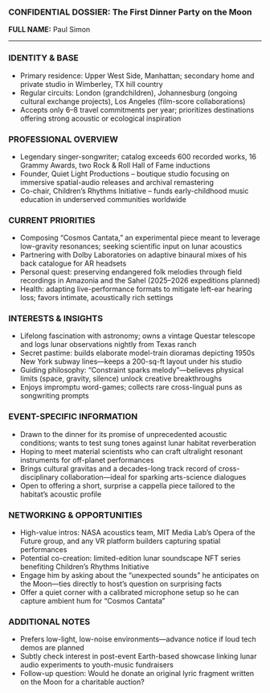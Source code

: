 ### CONFIDENTIAL DOSSIER: The First Dinner Party on the Moon

**FULL NAME:** Paul Simon

---
### IDENTITY & BASE
- Primary residence: Upper West Side, Manhattan; secondary home and private studio in Wimberley, TX hill country
- Regular circuits: London (grandchildren), Johannesburg (ongoing cultural exchange projects), Los Angeles (film-score collaborations)
- Accepts only 6–8 travel commitments per year; prioritizes destinations offering strong acoustic or ecological inspiration

### PROFESSIONAL OVERVIEW
- Legendary singer-songwriter; catalog exceeds 600 recorded works, 16 Grammy Awards, two Rock & Roll Hall of Fame inductions
- Founder, Quiet Light Productions – boutique studio focusing on immersive spatial-audio releases and archival remastering
- Co-chair, Children’s Rhythms Initiative – funds early-childhood music education in underserved communities worldwide

### CURRENT PRIORITIES
- Composing “Cosmos Cantata,” an experimental piece meant to leverage low-gravity resonances; seeking scientific input on lunar acoustics
- Partnering with Dolby Laboratories on adaptive binaural mixes of his back catalogue for AR headsets
- Personal quest: preserving endangered folk melodies through field recordings in Amazonia and the Sahel (2025–2026 expeditions planned)
- Health: adapting live-performance formats to mitigate left-ear hearing loss; favors intimate, acoustically rich settings

### INTERESTS & INSIGHTS
- Lifelong fascination with astronomy; owns a vintage Questar telescope and logs lunar observations nightly from Texas ranch
- Secret pastime: builds elaborate model-train dioramas depicting 1950s New York subway lines—keeps a 200-sq-ft layout under his studio
- Guiding philosophy: “Constraint sparks melody”—believes physical limits (space, gravity, silence) unlock creative breakthroughs
- Enjoys impromptu word-games; collects rare cross-lingual puns as songwriting prompts

### EVENT-SPECIFIC INFORMATION
- Drawn to the dinner for its promise of unprecedented acoustic conditions; wants to test sung tones against lunar habitat reverberation
- Hoping to meet material scientists who can craft ultralight resonant instruments for off-planet performances
- Brings cultural gravitas and a decades-long track record of cross-disciplinary collaboration—ideal for sparking arts-science dialogues
- Open to offering a short, surprise a cappella piece tailored to the habitat’s acoustic profile

### NETWORKING & OPPORTUNITIES
- High-value intros: NASA acoustics team, MIT Media Lab’s Opera of the Future group, and any VR platform builders capturing spatial performances
- Potential co-creation: limited-edition lunar soundscape NFT series benefiting Children’s Rhythms Initiative
- Engage him by asking about the “unexpected sounds” he anticipates on the Moon—ties directly to host’s question on surprising facts
- Offer a quiet corner with a calibrated microphone setup so he can capture ambient hum for “Cosmos Cantata”

### ADDITIONAL NOTES
- Prefers low-light, low-noise environments—advance notice if loud tech demos are planned
- Subtly check interest in post-event Earth-based showcase linking lunar audio experiments to youth-music fundraisers
- Follow-up question: Would he donate an original lyric fragment written on the Moon for a charitable auction?